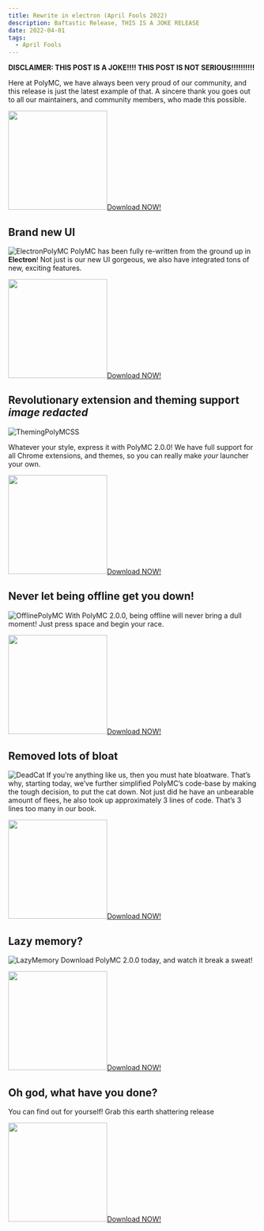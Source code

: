 ```yaml
---
title: Rewrite in electron (April Fools 2022)
description: Baftastic Release, THIS IS A JOKE RELEASE
date: 2022-04-01
tags:
  - April Fools
---
```


<b>DISCLAIMER: THIS POST IS A JOKE!!!! THIS POST IS NOT SERIOUS!!!!!!!!!!</b>

<p><audio src="/img/af/vineboom.mp3" autoplay></audio></p>

Here at PolyMC, we have always been very proud of our community, and this release is just the latest example of that. A sincere thank you goes out to all our maintainers, and community members, who made this possible.

<img width="200px" src="/img/af/arrow.png"><a class="button" href="/download/2/">Download NOW!</a></img>

## Brand new UI

![ElectronPolyMC](/img/af/polymc-2.png)
PolyMC has been fully re-written from the ground up in **Electron**! Not just is our new UI gorgeous, we also have integrated tons of new, exciting features.

<img width="200px" src="/img/af/arrow.png"><a class="button" href="/download/2/">Download NOW!</a></img>

## Revolutionary extension and theming support *image redacted*

![ThemingPolyMCSS](/img/af/polymc-themes.jpg)

Whatever your style, express it with PolyMC 2.0.0! We have full support for all Chrome extensions, and themes, so you can really make *your* launcher your own.

<img width="200px" src="/img/af/arrow.png"><a class="button" href="/download/2/">Download NOW!</a></img>

## Never let being offline get you down!

![OfflinePolyMC](/img/af/polymc-offline.png)
With PolyMC 2.0.0, being offline will never bring a dull moment! Just press space and begin your race.

<img width="200px" src="/img/af/arrow.png"><a class="button" href="/download/2/">Download NOW!</a></img>

## Removed lots of bloat

![DeadCat](/img/af/dead-cat.png)
If you’re anything like us, then you must hate bloatware. That’s why, starting today, we’ve further simplified PolyMC’s code-base by making the tough decision, to put the cat down. Not just did he have an unbearable amount of flees, he also took up approximately 3 lines of code. That’s 3 lines too many in our book.

<img width="200px" src="/img/af/arrow.png"><a class="button" href="/download/2/">Download NOW!</a></img>

## Lazy memory?

![LazyMemory](/img/af/work-out.png)
Download PolyMC 2.0.0 today, and watch it break a sweat!

<img width="200px" src="/img/af/arrow.png"><a class="button" href="/download/2/">Download NOW!</a></img>

## Oh god, what have you done?

You can find out for yourself! Grab this earth shattering release

<img width="200px" src="/img/af/arrow.png"><a class="button" href="/download/2/">Download NOW!</a></img>

